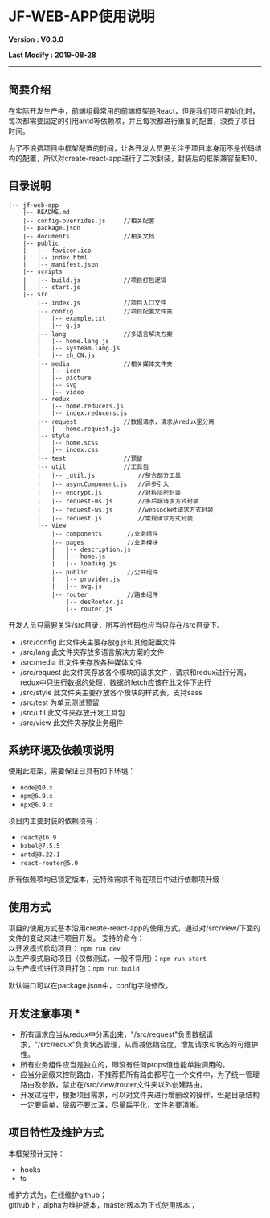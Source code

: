 # JF-WEB-APP使用说明

**Version : V0.3.0**

**Last Modify : 2019-08-28**

---

## **简要介绍**

在实际开发生产中，前端组最常用的前端框架是React，但是我们项目初始化时，每次都需要固定的引用antd等依赖项，并且每次都进行重复的配置，浪费了项目时间。  

为了不浪费项目中框架配置的时间，让各开发人员更关注于项目本身而不是代码结构的配置，所以对create-react-app进行了二次封装，封装后的框架兼容至IE10。


## **目录说明**

```
|-- jf-web-app
    |-- README.md 
    |-- config-overrides.js     //相关配置
    |-- package.json
    |-- documents               //相关文档
    |-- public
    |   |-- favicon.ico
    |   |-- index.html
    |   |-- manifest.json
    |-- scripts
    |   |-- build.js            //项目打包逻辑
    |   |-- start.js            
    |-- src
        |-- index.js            //项目入口文件
        |-- config              //项目配置文件夹
        |   |-- example.txt     
        |   |-- g.js
        |-- lang                //多语言解决方案
        |   |-- home.lang.js
        |   |-- systeam.lang.js
        |   |-- zh_CN.js
        |-- media               //相关媒体文件夹
        |   |-- icon
        |   |-- picture
        |   |-- svg
        |   |-- video
        |-- redux         
        |   |-- home.reducers.js
        |   |-- index.reducers.js
        |-- request             //数据请求，请求从redux里分离
        |   |-- home.request.js
        |-- style              
        |   |-- home.scss
        |   |-- index.css
        |-- test                //预留
        |-- util                //工具包
        |   |-- _util.js            //整合部分工具
        |   |-- asyncComponent.js   //异步引入
        |   |-- encrypt.js          //对称加密封装
        |   |-- request-ms.js       //多后端请求方式封装
        |   |-- request-ws.js       //websocket请求方式封装
        |   |-- request.js          //常规请求方式封装
        |-- view
            |-- components       //业务组件
            |-- pages            //业务模块
            |   |-- description.js
            |   |-- home.js
            |   |-- loading.js
            |-- public           //公共组件
            |   |-- provider.js
            |   |-- svg.js
            |-- router           //路由组件
                |-- desRouter.js
                |-- router.js

```
开发人员只需要关注/src目录，所写的代码也应当只存在/src目录下。    
- /src/config  此文件夹主要存放g.js和其他配置文件
- /src/lang    此文件夹存放多语言解决方案的文件
- /src/media   此文件夹存放各种媒体文件
- /src/request 此文件夹存放各个模块的请求文件，请求和redux进行分离，redux中只进行数据的处理，数据的fetch应该在此文件下进行
- /src/style   此文件夹主要存放各个模块的样式表，支持sass
- /src/test    为单元测试预留
- /src/util    此文件夹存放开发工具包
- /src/view    此文件夹存放业务组件




## **系统环境及依赖项说明**  

使用此框架，需要保证已具有如下环境：
- `node@10.x`
- `npm@6.9.x`
- `npx@6.9.x`
  
项目内主要封装的依赖项有：
- `react@16.9`
- `babel@7.5.5`
- `antd@3.22.1`
- `react-router@5.0`
 
 所有依赖项均已锁定版本，无特殊需求不得在项目中进行依赖项升级！
 

## **使用方式**   

项目的使用方式基本沿用create-react-app的使用方式，通过对/src/view/下面的文件的变动来进行项目开发。
支持的命令：  
以开发模式启动项目： 
`npm run dev`   
以生产模式启动项目（仅做测试，一般不常用）：`npm run start`   
以生产模式进行项目打包：`npm run build`

默认端口可以在package.json中，config字段修改。


## **开发注意事项** *

- 所有请求应当从redux中分离出来，"/src/request"负责数据请求，"/src/redux"负责状态管理，从而减低耦合度，增加请求和状态的可维护性。
- 所有业务组件应当是独立的，即没有任何props值也能单独调用的。
- 应当分层级来控制路由，不推荐把所有路由都写在一个文件中，为了统一管理路由及参数，禁止在/src/view/router文件夹以外创建路由。
- 开发过程中，根据项目需求，可以对文件夹进行增删改的操作，但是目录结构一定要简单，层级不要过深，尽量扁平化，文件名要清晰。
   
## **项目特性及维护方式**   

本框架预计支持：
- hooks
- ts

维护方式为，在线维护github；   
github上，alpha为维护版本，master版本为正式使用版本；   
